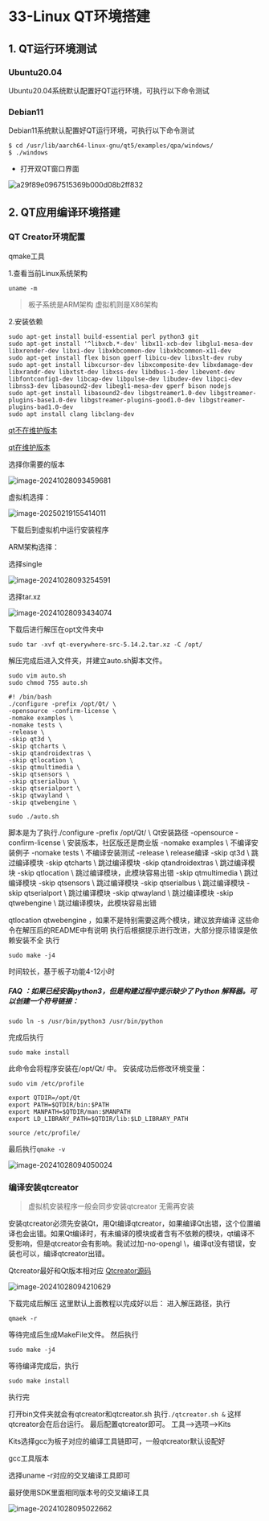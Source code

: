 # 33-Linux QT环境搭建



## 1. QT运行环境测试

### Ubuntu20.04

Ubuntu20.04系统默认配置好QT运行环境，可执行以下命令测试



### Debian11

Debian11系统默认配置好QT运行环境，可执行以下命令测试

```
$ cd /usr/lib/aarch64-linux-gnu/qt5/examples/qpa/windows/
$ ./windows
```



* 打开双QT窗口界面

![a29f89e0967515369b000d08b2ff832](http://tanzhtanzh.oss-cn-shenzhen.aliyuncs.com/img/a29f89e0967515369b000d08b2ff832.jpg)





## 2. QT应用编译环境搭建

### QT Creator环境配置

qmake工具

1.查看当前Linux系统架构 

```
uname -m 
```

> 板子系统是ARM架构 虚拟机则是X86架构



2.安装依赖

```
sudo apt-get install build-essential perl python3 git
sudo apt-get install '^libxcb.*-dev' libx11-xcb-dev libglu1-mesa-dev libxrender-dev libxi-dev libxkbcommon-dev libxkbcommon-x11-dev
sudo apt-get install flex bison gperf libicu-dev libxslt-dev ruby
sudo apt-get install libxcursor-dev libxcomposite-dev libxdamage-dev libxrandr-dev libxtst-dev libxss-dev libdbus-1-dev libevent-dev libfontconfig1-dev libcap-dev libpulse-dev libudev-dev libpci-dev libnss3-dev libasound2-dev libegl1-mesa-dev gperf bison nodejs
sudo apt-get install libasound2-dev libgstreamer1.0-dev libgstreamer-plugins-base1.0-dev libgstreamer-plugins-good1.0-dev libgstreamer-plugins-bad1.0-dev
sudo apt install clang libclang-dev
```

[qt不在维护版本](https://download.qt.io/new_archive/qt/)

[qt在维护版本](https://download.qt.io/official_releases/qt/)

选择你需要的版本

![image-20241028093459681](http://tanzhtanzh.oss-cn-shenzhen.aliyuncs.com/img/image-20241028093459681.png)

虚拟机选择：

![image-20250219155414011](http://tanzhtanzh.oss-cn-shenzhen.aliyuncs.com/img/image-20250219155414011.png)

​	下载后到虚拟机中运行安装程序

ARM架构选择：

选择single

![image-20241028093254591](http://tanzhtanzh.oss-cn-shenzhen.aliyuncs.com/img/image-20241028093254591.png)

选择tar.xz

![image-20241028093434074](http://tanzhtanzh.oss-cn-shenzhen.aliyuncs.com/img/image-20241028093434074.png)

下载后进行解压在opt文件夹中

```
sudo tar -xvf qt-everywhere-src-5.14.2.tar.xz -C /opt/
```

解压完成后进入文件夹，并建立auto.sh脚本文件。

```
sudo vim auto.sh
sudo chmod 755 auto.sh
```

```
#! /bin/bash
./configure -prefix /opt/Qt/ \
-opensource -confirm-license \
-nomake examples \
-nomake tests \
-release \
-skip qt3d \
-skip qtcharts \
-skip qtandroidextras \
-skip qtlocation \
-skip qtmultimedia \
-skip qtsensors \
-skip qtserialbus \
-skip qtserialport \
-skip qtwayland \
-skip qtwebengine \

```

```
sudo ./auto.sh
```

脚本是为了执行./configure
-prefix /opt/Qt/ \ Qt安装路径
-opensource -confirm-license \ 安装版本，社区版还是商业版
-nomake examples \ 不编译安装例子
-nomake tests \ 不编译安装测试
-release \ release编译
-skip qt3d \ 跳过编译模块
-skip qtcharts \ 跳过编译模块
-skip qtandroidextras \ 跳过编译模块
-skip qtlocation \ 跳过编译模块，此模块容易出错
-skip qtmultimedia \ 跳过编译模块
-skip qtsensors \ 跳过编译模块
-skip qtserialbus \ 跳过编译模块
-skip qtserialport \ 跳过编译模块
-skip qtwayland \ 跳过编译模块
-skip qtwebengine \ 跳过编译模块，此模块容易出错

qtlocation qtwebengine ，如果不是特别需要这两个模块，建议放弃编译
这些命令在解压后的README中有说明
执行后根据提示进行改进，大部分提示错误是依赖安装不全
执行

```
sudo make -j4
```

时间较长，基于板子功能4-12小时

##### FAQ ：如果已经安装python3，但是构建过程中提示缺少了 Python 解释器。可以创建一个符号链接：

```
sudo ln -s /usr/bin/python3 /usr/bin/python
```

完成后执行

```
sudo make install
```

此命令会将程序安装在/opt/Qt/ 中。
安装成功后修改环境变量：

```
sudo vim /etc/profile
```

```
export QTDIR=/opt/Qt
export PATH=$QTDIR/bin:$PATH
export MANPATH=$QTDIR/man:$MANPATH
export LD_LIBRARY_PATH=$QTDIR/lib:$LD_LIBRARY_PATH
```

```
source /etc/profile/
```

最后执行`qmake -v`

![image-20241028094050024](http://tanzhtanzh.oss-cn-shenzhen.aliyuncs.com/img/image-20241028094050024.png)

### 编译安装qtcreator

> 虚拟机安装程序一般会同步安装qtcreator 无需再安装

安装qtcreator必须先安装Qt，用Qt编译qtcreator，如果编译Qt出错，这个位置编译也会出错。如果Qt编译时，有未编译的模块或者含有不依赖的模块，qt编译不受影响，但是qtcreator会有影响。我试过加-no-opengl \，编译qt没有错误，安装也可以，编译qtcreator出错。

Qtcreator最好和Qt版本相对应
[Qtcreator源码](https://download.qt.io/archive/qtcreator/)

![image-20241028094210629](http://tanzhtanzh.oss-cn-shenzhen.aliyuncs.com/img/image-20241028094210629.png)

下载完成后解压
这里默认上面教程以完成好以后：
进入解压路径，执行

```
qmaek -r
```

等待完成后生成MakeFile文件。
然后执行

```
sudo make -j4
```

等待编译完成后，执行

```
sudo make install
```

执行完

打开bin文件夹就会有qtcreator和qtcreator.sh
执行`./qtcreator.sh &`
这样qtcreator会在后台运行。
最后配置qtcreator即可。
工具—>选项—>Kits

Kits选择gcc为板子对应的编译工具链即可，一般qtcreator默认设配好

gcc工具版本

选择uname -r对应的交叉编译工具即可

最好使用SDK里面相同版本号的交叉编译工具

![image-20241028095022662](http://tanzhtanzh.oss-cn-shenzhen.aliyuncs.com/img/image-20241028095022662.png)













